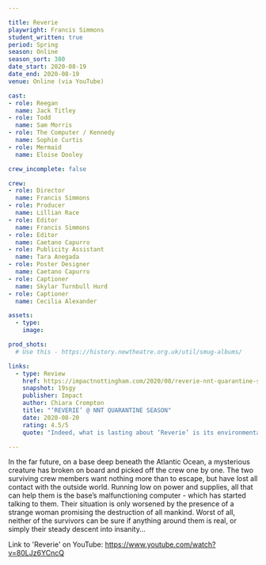 ```yaml
---

title: Reverie
playwright: Francis Simmons
student_written: true
period: Spring
season: Online
season_sort: 380
date_start: 2020-08-19
date_end: 2020-08-19
venue: Online (via YouTube)

cast:
- role: Reegan
  name: Jack Titley
- role: Todd
  name: Sam Morris
- role: The Computer / Kennedy
  name: Sophie Curtis
- role: Mermaid
  name: Eloise Dooley

crew_incomplete: false

crew:
- role: Director
  name: Francis Simmons
- role: Producer
  name: Lillian Race
- role: Editor
  name: Francis Simmons
- role: Editor 
  name: Caetano Capurro
- role: Publicity Assistant
  name: Tara Anegada
- role: Poster Designer 
  name: Caetano Capurro
- role: Captioner 
  name: Skylar Turnbull Hurd
- role: Captioner
  name: Cecilia Alexander

assets:
  - type:
    image:

prod_shots:
  # Use this - https://history.newtheatre.org.uk/util/smug-albums/

links:
  - type: Review
    href: https://impactnottingham.com/2020/08/reverie-nnt-quarantine-season/
    snapshot: 19sgy
    publisher: Impact
    author: Chiara Crompton
    title: "‘REVERIE’ @ NNT QUARANTINE SEASON"
    date: 2020-08-20
    rating: 4.5/5
    quote: "Indeed, what is lasting about ‘Reverie’ is its environmental theme. The morality of its characters is not an abstract discussion, rather a direct challenge to its audience. Most pertinent and moving is the sensation of guilt and inaction which floods the play. The world beyond Todd and Reagan is dying, there are sirens blaring and a mermaid shouting, power is running out and it is all paralyzingly overwhelming."

---
```


In the far future, on a base deep beneath the Atlantic Ocean, a mysterious creature has broken on board and picked off the crew one by one. The two surviving crew members want nothing more than to escape, but have lost all contact with the outside world. Running low on power and supplies, all that can help them is the base’s malfunctioning computer - which has started talking to them. Their situation is only worsened by the presence of a strange woman promising the destruction of all mankind. Worst of all, neither of the survivors can be sure if anything around them is real, or simply their steady descent into insanity... 

Link to 'Reverie' on YouTube: https://www.youtube.com/watch?v=80LJz6YCncQ
